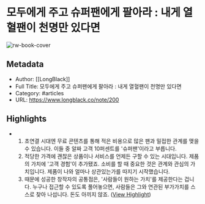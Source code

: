 # 모두에게 주고 슈퍼팬에게 팔아라 : 내게 열혈팬이 천명만 있다면

![rw-book-cover](https://longblack-contens.s3.ap-northeast-2.amazonaws.com/image/20220209/16444004075138a5742475626e8f56abdd79d11b17.png)

## Metadata
- Author: [[LongBlack]]
- Full Title: 모두에게 주고 슈퍼팬에게 팔아라 : 내게 열혈팬이 천명만 있다면
- Category: #articles
- URL: https://www.longblack.co/note/200

## Highlights
- 1. 초연결 시대엔 무료 콘텐츠를 통해 적은 비용으로 많은 팬과 밀접한 관계를 맺을 수 있습니다. 이들 중 알짜 고객 10퍼센트를 '슈퍼팬'이라고 부릅니다.
  2. 적당한 가격에 괜찮은 상품이나 서비스를 언제든 구할 수 있는 시대입니다. 제품의 가치에 '고객 경험'이 추가됐죠. 소비를 할 때 중요한 것은 관계와 관심의 가치입니다. 제품이 나와 얼마나 상관있는가를 따지기 시작했습니다.
  3. 때문에 성공한 창작자의 공통점은, '사람들이 원하는 가치'를 제공한다는 겁니다. 누구나 접근할 수 있도록 풀어놓으면, 사람들은 그와 연관된 부가가치를 스스로 찾아 나섭니다. 돈도 아끼지 않죠. ([View Highlight](https://read.readwise.io/read/01gds75afxs6htvq0gav5rq99x))
